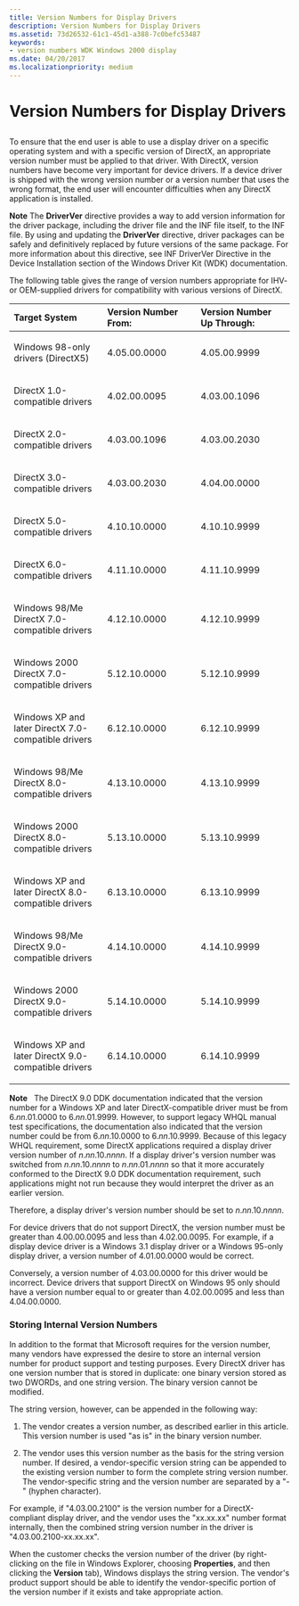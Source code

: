 ```yaml
---
title: Version Numbers for Display Drivers
description: Version Numbers for Display Drivers
ms.assetid: 73d26532-61c1-45d1-a388-7c0befc53487
keywords:
- version numbers WDK Windows 2000 display
ms.date: 04/20/2017
ms.localizationpriority: medium
---
```


# Version Numbers for Display Drivers


## <span id="ddk_ensuring_correct_version_numbers_gg"></span><span id="DDK_ENSURING_CORRECT_VERSION_NUMBERS_GG"></span>


To ensure that the end user is able to use a display driver on a specific operating system and with a specific version of DirectX, an appropriate version number must be applied to that driver. With DirectX, version numbers have become very important for device drivers. If a device driver is shipped with the wrong version number or a version number that uses the wrong format, the end user will encounter difficulties when any DirectX application is installed.

**Note** The **DriverVer** directive provides a way to add version information for the driver package, including the driver file and the INF file itself, to the INF file. By using and updating the **DriverVer** directive, driver packages can be safely and definitively replaced by future versions of the same package. For more information about this directive, see INF DriverVer Directive in the Device Installation section of the Windows Driver Kit (WDK) documentation.

The following table gives the range of version numbers appropriate for IHV- or OEM-supplied drivers for compatibility with various versions of DirectX.

<table>
<colgroup>
<col width="33%" />
<col width="33%" />
<col width="33%" />
</colgroup>
<thead>
<tr class="header">
<th align="left">Target System</th>
<th align="left">Version Number
<div>
 
</div>
From:</th>
<th align="left">Version Number
<div>
 
</div>
Up Through:</th>
</tr>
</thead>
<tbody>
<tr class="odd">
<td align="left"><p>Windows 98-only drivers (DirectX5)</p></td>
<td align="left"><p>4.05.00.0000</p></td>
<td align="left"><p>4.05.00.9999</p></td>
</tr>
<tr class="even">
<td align="left"><p>DirectX 1.0-compatible drivers</p></td>
<td align="left"><p>4.02.00.0095</p></td>
<td align="left"><p>4.03.00.1096</p></td>
</tr>
<tr class="odd">
<td align="left"><p>DirectX 2.0-compatible drivers</p></td>
<td align="left"><p>4.03.00.1096</p></td>
<td align="left"><p>4.03.00.2030</p></td>
</tr>
<tr class="even">
<td align="left"><p>DirectX 3.0-compatible drivers</p></td>
<td align="left"><p>4.03.00.2030</p></td>
<td align="left"><p>4.04.00.0000</p></td>
</tr>
<tr class="odd">
<td align="left"><p>DirectX 5.0-compatible drivers</p></td>
<td align="left"><p>4.10.10.0000</p></td>
<td align="left"><p>4.10.10.9999</p></td>
</tr>
<tr class="even">
<td align="left"><p>DirectX 6.0-compatible drivers</p></td>
<td align="left"><p>4.11.10.0000</p></td>
<td align="left"><p>4.11.10.9999</p></td>
</tr>
<tr class="odd">
<td align="left"><p>Windows 98/Me DirectX 7.0-compatible drivers</p></td>
<td align="left"><p>4.12.10.0000</p></td>
<td align="left"><p>4.12.10.9999</p></td>
</tr>
<tr class="even">
<td align="left"><p>Windows 2000 DirectX 7.0-compatible drivers</p></td>
<td align="left"><p>5.12.10.0000</p></td>
<td align="left"><p>5.12.10.9999</p></td>
</tr>
<tr class="odd">
<td align="left"><p>Windows XP and later DirectX 7.0-compatible drivers</p></td>
<td align="left"><p>6.12.10.0000</p></td>
<td align="left"><p>6.12.10.9999</p></td>
</tr>
<tr class="even">
<td align="left"><p>Windows 98/Me DirectX 8.0-compatible drivers</p></td>
<td align="left"><p>4.13.10.0000</p></td>
<td align="left"><p>4.13.10.9999</p></td>
</tr>
<tr class="odd">
<td align="left"><p>Windows 2000 DirectX 8.0-compatible drivers</p></td>
<td align="left"><p>5.13.10.0000</p></td>
<td align="left"><p>5.13.10.9999</p></td>
</tr>
<tr class="even">
<td align="left"><p>Windows XP and later DirectX 8.0-compatible drivers</p></td>
<td align="left"><p>6.13.10.0000</p></td>
<td align="left"><p>6.13.10.9999</p></td>
</tr>
<tr class="odd">
<td align="left"><p>Windows 98/Me DirectX 9.0-compatible drivers</p></td>
<td align="left"><p>4.14.10.0000</p></td>
<td align="left"><p>4.14.10.9999</p></td>
</tr>
<tr class="even">
<td align="left"><p>Windows 2000 DirectX 9.0-compatible drivers</p></td>
<td align="left"><p>5.14.10.0000</p></td>
<td align="left"><p>5.14.10.9999</p></td>
</tr>
<tr class="odd">
<td align="left"><p>Windows XP and later DirectX 9.0-compatible drivers</p></td>
<td align="left"><p>6.14.10.0000</p></td>
<td align="left"><p>6.14.10.9999</p></td>
</tr>
</tbody>
</table>

 

**Note**   The DirectX 9.0 DDK documentation indicated that the version number for a Windows XP and later DirectX-compatible driver must be from 6.*nn*.01.0000 to 6.*nn*.01.9999. However, to support legacy WHQL manual test specifications, the documentation also indicated that the version number could be from 6.*nn*.10.0000 to 6.*nn*.10.9999.
Because of this legacy WHQL requirement, some DirectX applications required a display driver version number of *n*.*nn*.10.*nnnn*. If a display driver's version number was switched from *n*.*nn*.10.*nnnn* to *n*.*nn*.01.*nnnn* so that it more accurately conformed to the DirectX 9.0 DDK documentation requirement, such applications might not run because they would interpret the driver as an earlier version.

Therefore, a display driver's version number should be set to *n*.*nn*.10.*nnnn*.

 

For device drivers that do not support DirectX, the version number must be greater than 4.00.00.0095 and less than 4.02.00.0095. For example, if a display device driver is a Windows 3.1 display driver or a Windows 95-only display driver, a version number of 4.01.00.0000 would be correct.

Conversely, a version number of 4.03.00.0000 for this driver would be incorrect. Device drivers that support DirectX on Windows 95 only should have a version number equal to or greater than 4.02.00.0095 and less than 4.04.00.0000.

### <span id="storing_internal_version_numbers"></span><span id="STORING_INTERNAL_VERSION_NUMBERS"></span>Storing Internal Version Numbers

In addition to the format that Microsoft requires for the version number, many vendors have expressed the desire to store an internal version number for product support and testing purposes. Every DirectX driver has one version number that is stored in duplicate: one binary version stored as two DWORDs, and one string version. The binary version cannot be modified.

The string version, however, can be appended in the following way:

1.  The vendor creates a version number, as described earlier in this article. This version number is used "as is" in the binary version number.

2.  The vendor uses this version number as the basis for the string version number. If desired, a vendor-specific version string can be appended to the existing version number to form the complete string version number. The vendor-specific string and the version number are separated by a "-" (hyphen character).

For example, if "4.03.00.2100" is the version number for a DirectX-compliant display driver, and the vendor uses the "xx.xx.xx" number format internally, then the combined string version number in the driver is "4.03.00.2100-xx.xx.xx".

When the customer checks the version number of the driver (by right-clicking on the file in Windows Explorer, choosing **Properties**, and then clicking the **Version** tab), Windows displays the string version. The vendor's product support should be able to identify the vendor-specific portion of the version number if it exists and take appropriate action.

 

 





